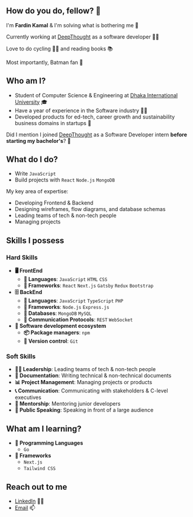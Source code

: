 ## How do you do, fellow? 👋

I'm **Fardin Kamal** & I'm solving what is bothering me 🤙

Currently working at [DeepThought](https://deepthought.education/) as a software developer 👨‍💻

Love to do cycling 🚴‍♂ ️and reading books 📚

Most importantly, Batman fan 🦇


## Who am I?
- Student of Computer Science & Engineering at [Dhaka International University](https://diu.ac) 🎓
- Have a year of experience in the Software industry 👨‍💻
- Developed products for ed-tech, career growth and sustainability business domains in startups 🚀


Did I mention I joined [DeepThought](https://deepthought.education/) as a Software Developer intern **before starting my bachelor's**? 🤔


## What do I do?
- Write `JavaScript`
- Build projects with `React` `Node.js` `MongoDB`

My key area of expertise:
- Developing Frontend & Backend
- Designing wireframes, flow diagrams, and database schemas
- Leading teams of tech & non-tech people
- Managing projects

## Skills I possess
### Hard Skills

- **🖥 FrontEnd**
  - **📜 Languages**: `JavaScript` `HTML` `CSS`
  - **🔬 Frameworks**: `React` `Next.js` `Gatsby` `Redux` `Bootstrap`
- **🗄️ BackEnd**
  - **📜 Languages**: `JavaScript` `TypeScript` `PHP`
  - **🔭 Frameworks**: `Node.js` `Express.js`
  - **💾 Databases**: `MongoDB` `MySQL`
  - **🔌 Communication Protocols**: `REST` `WebSocket`
- **🎡 Software development ecosystem**
  - **📦 Package managers**: `npm`
  - **📁 Version control**: `Git` 

### Soft Skills
- **👨‍💻 Leadership**: Leading teams of tech & non-tech people
- **📝 Documentation**: Writing technical & non-technical documents
- **📊 Project Management**: Managing projects or products
- **📞 Communication**: Communicating with stakeholders & C-level executives
- **👦 Mentorship**: Mentoring junior developers
- **📢 Public Speaking**: Speaking in front of a large audience

## What am I learning?
- **📜 Programming Languages**
  - `Go`
- **🔬 Frameworks**
  - `Next.js`
  - `Tailwind CSS`

## Reach out to me
- [LinkedIn](https://www.linkedin.com/in/fardinkamal62/) 👨‍💼
- [Email](mailto:fardinkamal62@pm.me) 📫